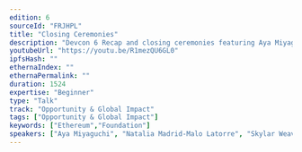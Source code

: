 ```yaml
---
edition: 6
sourceId: "FRJHPL"
title: "Closing Ceremonies"
description: "Devcon 6 Recap and closing ceremonies featuring Aya Miyaguchi, Natalia Madrid-Malo Latorre & Skylar Weaver"
youtubeUrl: "https://youtu.be/R1mezQU6GL0"
ipfsHash: ""
ethernaIndex: ""
ethernaPermalink: ""
duration: 1524
expertise: "Beginner"
type: "Talk"
track: "Opportunity & Global Impact"
tags: ["Opportunity & Global Impact"]
keywords: ["Ethereum","Foundation"]
speakers: ["Aya Miyaguchi", "Natalia Madrid-Malo Latorre", "Skylar Weaver"]
---
```

